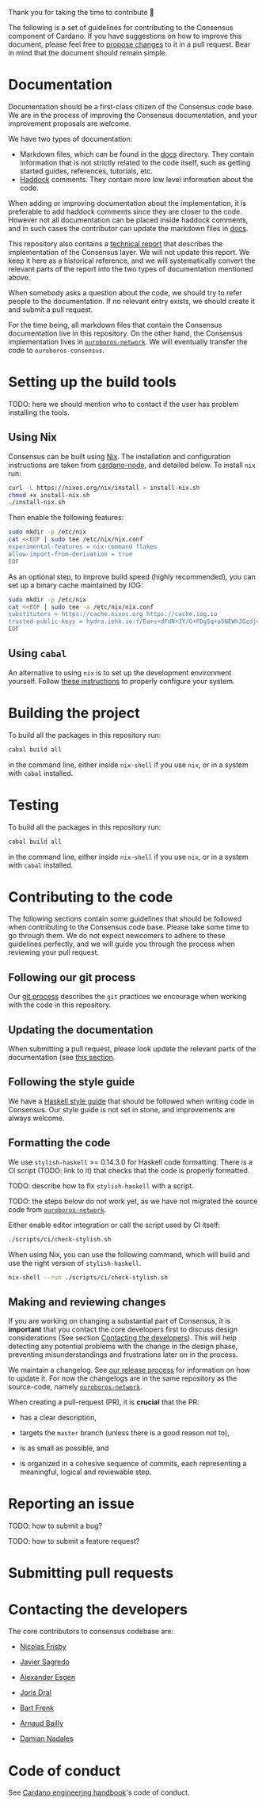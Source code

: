 Thank you for taking the time to contribute 🙌

The following is a set of guidelines for contributing to the Consensus component
of Cardano. If you have suggestions on how to improve this document, please feel
free to [propose changes](#contributing-to-the-code) to it in a pull request.
Bear in mind that the document should remain simple.

# Documentation

Documentation should be a first-class citizen of the Consensus code base. We are
in the process of improving the Consensus documentation, and your improvement
proposals are welcome.

We have two types of documentation:

- Markdown files, which can be found in the [docs](docs/) directory. They
  contain information that is not strictly related to the code itself, such as
  getting started guides, references, tutorials, etc.
- [Haddock][haddock-site] comments. They contain more low level information
  about the code.

When adding or improving documentation about the implementation, it is
preferable to add haddock comments since they are closer to the code. However
not all documentation can be placed inside haddock comments, and in such cases
the contributor can update the markdown files in [docs](docs/). 

This repository also contains a [technical report](docs/report) that describes
the implementation of the Consensus layer. We will not update this report. We
keep it here as a historical reference, and we will systematically convert the
relevant parts of the report into the two types of documentation mentioned
above.

When somebody asks a question about the code, we should try to refer people to
the documentation. If no relevant entry exists, we should create it and submit a
pull request.

For the time being, all markdown files that contain the Consensus documentation
live in this repository. On the other hand, the Consensus implementation lives
in [`ouroboros-network`][ouroboros-network-repo]. We will eventually transfer
the code to `ouroboros-consensus`.

# Setting up the build tools

TODO: here we should mention who to contact if the user has problem installing
the tools.

## Using Nix

Consensus can be built using [Nix](https://nixos.org/download.html). The
installation and configuration instructions are taken from
[cardano-node](https://github.com/input-output-hk/cardano-node/blob/master/doc/getting-started/building-the-node-using-nix.md),
and detailed below. To install `nix` run:

```sh
curl -L https://nixos.org/nix/install > install-nix.sh
chmod +x install-nix.sh
./install-nix.sh
```

Then enable the following features:

```sh
sudo mkdir -p /etc/nix
cat <<EOF | sudo tee /etc/nix/nix.conf
experimental-features = nix-command flakes
allow-import-from-derivation = true
EOF
```

As an optional step, to improve build speed (highly recommended), you can set up a binary
cache maintained by IOG:

```sh
sudo mkdir -p /etc/nix
cat <<EOF | sudo tee -a /etc/nix/nix.conf
substituters = https://cache.nixos.org https://cache.iog.io
trusted-public-keys = hydra.iohk.io:f/Ea+s+dFdN+3Y/G+FDgSq+a5NEWhJGzdjvKNGv0/EQ= cache.nixos.org-1:6NCHdD59X431o0gWypbMrAURkbJ16ZPMQFGspcDShjY=
EOF
```

## Using `cabal`

An alternative to using `nix` is to set up the development
environment yourself. Follow [these
instructions](https://github.com/input-output-hk/cardano-node/blob/master/doc/getting-started/install.md)
to properly configure your system.

# Building the project

To build all the packages in this repository run:

```sh
cabal build all
```

in the command line, either inside `nix-shell` if you use `nix`, or in a
system with `cabal` installed.

# Testing

To build all the packages in this repository run:

```sh
cabal build all
```

in the command line, either inside `nix-shell` if you use `nix`, or in a
system with `cabal` installed.

# Contributing to the code

The following sections contain some guidelines that should be followed when
contributing to the Consensus code base. Please take some time to go through
them. We do not expect newcomers to adhere to these guidelines perfectly, and we
will guide you through the process when reviewing your pull request.

## Following our git process

Our [git process](docs/GitProcess.md) describes the `git` practices we
encourage when working with the code in this repository.

## Updating the documentation

When submitting a pull request, please look update the relevant parts of the
documentation (see [this section](#documentation).

## Following the style guide

We have a [Haskell style guide](docs/StyleGuide.md) that should be followed when
writing code in Consensus. Our style guide is not set in stone, and improvements
are always welcome.

## Formatting the code

We use `stylish-haskell` >= 0.14.3.0 for Haskell code formatting. There is a CI
script (TODO: link to it) that checks that the code is properly formatted.

TODO: describe how to fix `stylish-haskell` with a script.

TODO: the steps below do not work yet, as we have not migrated the source code
from
[`ouroboros-network`](https://github.com/input-output-hk/ouroboros-network).

Either enable editor integration or call the script used by CI itself:

```bash
./scripts/ci/check-stylish.sh
```

When using Nix, you can use the following command, which will build and use
the right version of `stylish-haskell`.

```bash
nix-shell --run ./scripts/ci/check-stylish.sh
```

## Making and reviewing changes

If you are working on changing a substantial part of Consensus, it is
**important** that you contact the core developers first to discuss design
considerations (See section [Contacting the
developers](#contacting-the-developers)). This will help detecting any potential
problems with the change in the design phase, preventing misunderstandings and
frustrations later on in the process.

We maintain a changelog. See [our release process](docs/ReleaseProcess.md) for
information on how to update it. For now the changelogs are in the same
repository as the source-code, namely
[`ouroboros-network`][ouroboros-network-repo].

When creating a pull-request (PR), it is **crucial** that the PR:

- has a clear description,

- targets the `master` branch (unless there is a good reason not to),

- is as small as possible, and

- is organized in a cohesive sequence of commits, each representing a
  meaningful, logical and reviewable step.

# Reporting an issue

TODO: how to submit a bug?

TODO: how to submit a feature request?

# Submitting pull requests

# Contacting the developers

The core contributors to consensus codebase are:

-   [Nicolas Frisby](https://github.com/nfrisby)

-   [Javier Sagredo](https://github.com/Jasagredo)

-   [Alexander Esgen](https://github.com/amesgen)

-   [Joris Dral](https://github.com/jorisdral)

-   [Bart Frenk](https://github.com/bartfrenk)

-   [Arnaud Bailly](https://github.com/abailly-iohk)

-   [Damian Nadales](https://github.com/dnadales)

# Code of conduct

See [Cardano engineering
handbook](https://github.com/input-output-hk/cardano-engineering-handbook/blob/main/CODE-OF-CONDUCT.md)'s
code of conduct.

[haddock-site]: https://haskell-haddock.readthedocs.io/en/latest/
[ouroboros-network-repo]: https://github.com/input-output-hk/ouroboros-network
